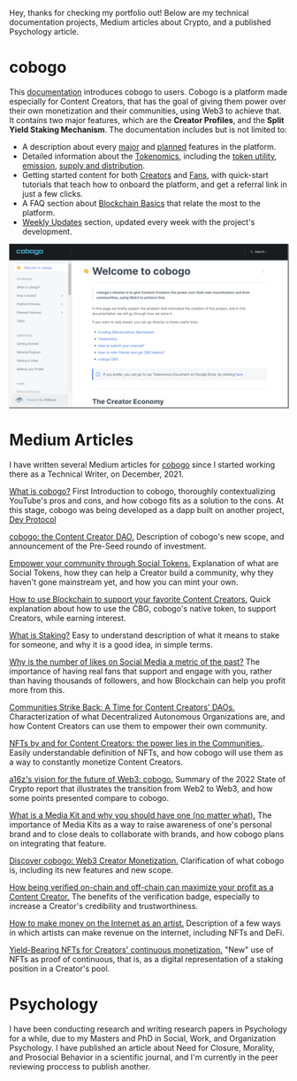 Hey, thanks for checking my portfolio out! Below are my technical documentation projects, Medium articles about Crypto, and a published Psychology article.
# cobogo
This [documentation](https://docs.cobogo.social/) introduces cobogo to users. Cobogo is a platform made especially for Content Creators, that has the goal of giving them power over their own monetization and their communities, using Web3 to achieve that. It contains two major features, which are the **Creator Profiles**, and the **Split Yield Staking Mechanism**. The documentation includes but is not limited to:
* A description about every [major](https://docs.cobogo.social/overview/how-it-works) and [planned](https://docs.cobogo.social/overview/planned-features) features in the platform.
* Detailed information about the [Tokenomics](https://docs.cobogo.social/tokenomics/cbg-token), including the [token utility](https://docs.cobogo.social/tokenomics/token-utility), [emission](https://docs.cobogo.social/tokenomics/token-emission), [supply and distribution](https://docs.cobogo.social/tokenomics/supply-and-distribution).
* Getting started content for both [Creators](https://docs.cobogo.social/creators/getting-started) and [Fans](https://docs.cobogo.social/fans/referral-program), with quick-start tutorials that teach how to onboard the platform, and get a referral link in just a few clicks.
* A FAQ section about [Blockchain Basics](https://docs.cobogo.social/guides/blockchain-basics) that relate the most to the platform.
* [Weekly Updates](https://docs.cobogo.social/weekly-updates/weeks-1-10) section, updated every week with the project's development.

<a href="https://docs.cobogo.social/"><img src="images/cobogo-documentation.PNG" style="box-shadow: 1px 1px 1px 1px grey;"/></a>

# Medium Articles
I have written several Medium articles for [cobogo](https://cobogo.social/) since I started working there as a Technical Writer, on December, 2021.

[What is cobogo?](https://medium.com/@cobogosocial/what-is-cobogo-7a895bfce3ea) First Introduction to cobogo, thoroughly contextualizing YouTube's pros and cons, and how cobogo fits as a solution to the cons. At this stage, cobogo was being developed as a dapp built on another project, [Dev Protocol](https://devprotocol.xyz/)

[cobogo: the Content Creator DAO.](https://medium.com/@cobogosocial/cobogo-the-content-creator-dao-ca9fbde0782) Description of cobogo's new scope, and announcement of the Pre-Seed roundo of investment.

[Empower your community through Social Tokens.](https://medium.com/@cobogosocial/empower-your-community-through-social-tokens-504484800836) Explanation of what are Social Tokens, how they can help a Creator build a community, why they haven't gone mainstream yet, and how you can mint your own.

[How to use Blockchain to support your favorite Content Creators.](https://medium.com/@cobogosocial/how-to-use-blockchain-to-support-your-favorite-content-creators-9ae2b04a0c38) Quick explanation about how to use the CBG, cobogo's native token, to support Creators, while earning interest.

[What is Staking?](https://medium.com/@cobogosocial/what-is-staking-286ded74e582) Easy to understand description of what it means to stake for someone, and why it is a good idea, in simple terms.

[Why is the number of likes on Social Media a metric of the past?](https://medium.com/@cobogosocial/why-is-the-number-of-likes-on-social-media-a-metric-of-the-past-ea1a2190a216) The importance of having real fans that support and engage with you, rather than having thousands of followers, and how Blockchain can help you profit more from this.

[Communities Strike Back: A Time for Content Creators' DAOs.](https://medium.com/@cobogosocial/communities-strike-back-a-time-for-content-creators-daos-590a036e0497) Characterization of what Decentralized Autonomous Organizations are, and how Content Creators can use them to empower their own community.

[NFTs by and for Content Creators: the power lies in the Communities.](https://medium.com/@cobogosocial/nfts-by-and-for-content-creators-73839ab0b7cf). Easily understandable definition of NFTs, and how cobogo will use them as a way to constantly monetize Content Creators.

[a16z's vision for the future of Web3: cobogo.](https://medium.com/@cobogosocial/a16zs-vision-for-the-future-of-web3-cobogo-e15dad2dea9d) Summary of the 2022 State of Crypto report that illustrates the transition from Web2 to Web3, and how some points presented compare to cobogo.

[What is a Media Kit and why you should have one (no matter what).](https://medium.com/@cobogosocial/what-is-a-media-kit-and-why-you-should-have-one-no-matter-what-bf57f33d482c) The importance of Media Kits as a way to raise awareness of one's personal brand and to close deals to collaborate with brands, and how cobogo plans on integrating that feature.

[Discover cobogo: Web3 Creator Monetization.](https://medium.com/@cobogosocial/discover-cobogo-web3-creator-monetization-965ff70732b8) Clarification of what cobogo is, including its new features and new scope.

[How being verified on-chain and off-chain can maximize your profit as a Content Creator.](https://medium.com/@cobogosocial/how-being-verified-on-chain-and-off-chain-can-maximize-your-profit-as-a-content-creator-7bc350af2c1) The benefits of the verification badge, especially to increase a Creator's credibility and trustworthiness.

[How to make money on the Internet as an artist.](https://medium.com/@cobogosocial/how-to-make-money-on-the-internet-as-an-artist-ca851167c5fa) Description of a few ways in which artists can make revenue on the internet, including NFTs and DeFi.

[Yield-Bearing NFTs for Creators' continuous monetization.](https://medium.com/@cobogosocial/yield-bearing-nfts-for-creators-continuous-monetization-94dcd65d8801) "New" use of NFTs as proof of continuous, that is, as a digital representation of a staking position in a Creator's pool.

# Psychology
I have been conducting research and writing research papers in Psychology for a while, due to my Masters and PhD in Social, Work, and Organization Psychology. 
I have published an article about Need for Closure, Morality, and Prosocial Behavior in a scientific journal, and I'm currently in the peer reviewing proccess to publish another.
